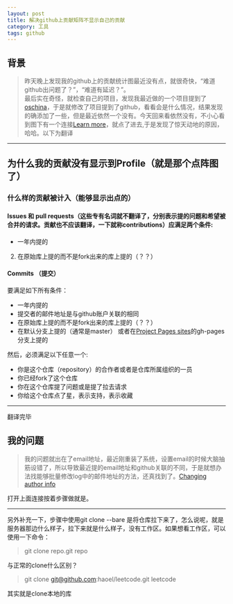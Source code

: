```yaml
---
layout: post
title: 解决github上贡献矩阵不显示自己的贡献
category: 工具
tags: github
---
```

## 背景

> 昨天晚上发现我的github上的贡献统计图最近没有点，就很奇快，“难道github出问题了？”，“难道有延迟？”。  
最后实在奇怪，就检查自己的项目，发现我最近做的一个项目提到了[oschina](git.oschina.net上)，于是就修改了项目提到了github，看看会是什么情况，结果发现的确添加了一些，但是最近依然一个没有。今天回来看依然没有，不小心看到图下有一个连接[Learn more](https://help.github.com/articles/why-are-my-contributions-not-showing-up-on-my-profile)，就点了进去,于是发现了惊天动地的原因，哈哈。以下为翻译

---

## 为什么我的贡献没有显示到Profile（就是那个点阵图了）
### 什么样的贡献被计入（能够显示出点的）
#### Issues 和 pull requests（这些专有名词就不翻译了，分别表示提的问题和希望被合并的请求。贡献也不应该翻译，一下就称contributions）应满足两个条件:  

- 一年内提的
2. 在原始库上提的而不是fork出来的库上提的（？？）

#### Commits （提交）
要满足如下所有条件：  

- 一年内提的
- 提交者的邮件地址是与github账户关联的相同
- 在原始库上提的而不是fork出来的库上提的（？？）
- 在默认分支上提的（通常是master） 或者在[Project Pages sites](https://help.github.com/articles/user-organization-and-project-pages/#project-pages)的gh-pages分支上提的

然后，必须满足以下任意一个:

* 你是这个仓库（repository）的合作者或者是仓库所属组织的一员
* 你已经fork了这个仓库
* 你在这个仓库提了问题或是提了拉去请求
* 你给这个仓库点了星，表示支持，表示收藏

---

翻译完毕

## 我的问题
> 我的问题就出在了email地址，最近刚重装了系统，设置email的时候大脑抽筋设错了，所以导致最近提的email地址和github关联的不同，于是就想办法找能够批量修改log中的邮件地址的方法，还真找到了。[Changing author info](https://help.github.com/articles/changing-author-info/)

打开上面连接按着步骤做就是。

---

另外补充一下，步骤中使用git clone --bare 是将仓库拉下来了，怎么说呢，就是服务器那边什么样子，拉下来就是什么样子，没有工作区。如果想看工作区，可以使用一下命令：
> git clone repo.git repo

与正常的clone什么区别？
> git clone git@github.com:haoel/leetcode.git leetcode

其实就是clone本地的库

